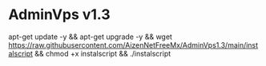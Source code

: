 # AdminVps v1.3


apt-get update -y && apt-get upgrade -y && wget https://raw.githubusercontent.com/AizenNetFreeMx/AdminVps1.3/main/instalscript && chmod +x instalscript && ./instalscript
